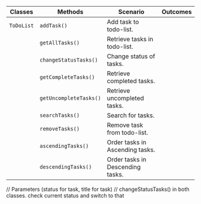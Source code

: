 | Classes    | Methods                     | Scenario                         | Outcomes |
|------------|-----------------------------|----------------------------------|----------|
| `ToDoList` | `addTask()`                 | Add task to todo-list.           |          |
|            | `getAllTasks()`             | Retrieve tasks in todo-list.     |          |
|            | `changeStatusTasks()`       | Change status of tasks.          |          |
|            | `getCompleteTasks()`        | Retrieve completed tasks.        |          |
|            | `getUncompleteTasks()`      | Retrieve uncompleted tasks.      |          |
|            | `searchTasks()`             | Search for tasks.                |          |
|            | `removeTasks()`             | Remove task from todo-list.      |          |
|            | `ascendingTasks()`          | Order tasks in Ascending tasks.  |          |
|            | `descendingTasks()`         | Order tasks in Descending tasks. |          |

// Parameters (status for task, title for task)
// changeStatusTasks() in both classes. check current status and switch to that


